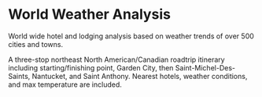 # World Weather Analysis
World wide hotel and lodging analysis based on weather trends of over 500 cities and towns.

A three-stop northeast North American/Canadian roadtrip itinerary including starting/finishing point, Garden City, then Saint-Michel-Des-Saints, Nantucket, and Saint Anthony. Nearest hotels, weather conditions, and max temperature are included.
